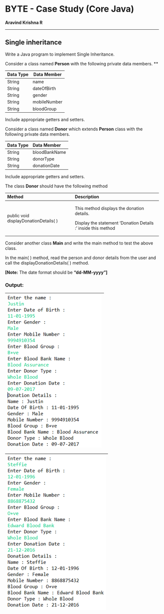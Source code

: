 # BYTE - Case Study (Core Java)
**Aravind Krishna R**

-----
## **Single inheritance**

Write a Java program to implement Single Inheritance.

Consider a class named **Person** with the following private data members.
**

|**Data Type**    |**Data Member**   |
| - | - |
|String|name|
|String|dateOfBirth|
|String|gender|
|String|mobileNumber|
|String|bloodGroup|

Include appropriate getters and setters.

Consider a class named **Donor** which extends **Person** class with the following private data members.

|**Data Type**    |**Data Member**   |
| :- | :- |
|String|bloodBankName|
|String|donorType|
|String|donationDate|

Include appropriate getters and setters.

The class **Donor** should have the following method

|**Method**|**Description**|
| :- | :- |
|public void displayDonationDetails( )|<p>This method displays the donation details.</p><p>Display the statement ‘Donation Details :’ inside this method</p>|

Consider another class **Main** and write the main method to test the above class.

In the main( ) method, read the person and donor details from the user and call the displayDonationDetails( ) method.

**[Note:** The date format should be **“dd-MM-yyyy”]**

### **Output:**

|![](https://github.com/AravindKrishnaR/BYTE/blob/main/CaseStudy-CoreJava/output/Output1.png)|
| :- |

|![](https://github.com/AravindKrishnaR/BYTE/blob/main/CaseStudy-CoreJava/output/Output2.png)|
| :- |
